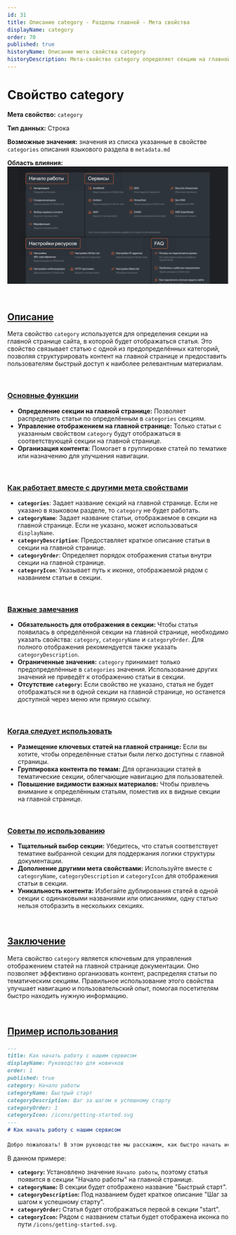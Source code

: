 ```yaml
---
id: 31
title: Описание category - Разделы главной - Мета свойства
displayName: category
order: 70
published: true
historyName: Описание мета свойства category
historyDescription: Мета-свойство category определяет секцию на главной странице, где будет отображаться статья, упрощая навигацию.
---
```


# Свойство category

**Мета свойство:** `category`

**Тип данных:** Строка

**Возможные значения:** значения из списка указанные в свойстве `categories` описания языкового раздела в `metadata.md`

**Область влияния:**
![Влияние cвойства](https://raw.githubusercontent.com/SolarSpaceTech/product-documentation-content/refs/heads/main/ru/markdown/images/category.png)

<br/>

## [Описание](description)

Мета свойство `category` используется для определения секции на главной странице сайта, в которой будет отображаться статья. Это свойство связывает статью
с одной из предопределённых категорий, позволяя структурировать контент на главной странице и предоставить пользователям быстрый доступ к наиболее
релевантным материалам.

<br/>

### [Основные функции](basic-functions)

- **Определение секции на главной странице:** Позволяет распределять статьи по определённым в `categories` секциям.
- **Управление отображением на главной странице:** Только статьи с указанным свойством `category` будут отображаться в соответствующей секции на главной странице.
- **Организация контента:** Помогает в группировке статей по тематике или назначению для улучшения навигации.

<br/>

### [Как работает вместе с другими мета свойствами](with-other-properties)

- **`categories`**: Задает название секций на главной странице. Если не указано в языковом разделе, то `category` не будет работать.
- **`categoryName`**: Задает название статьи, отображаемое в секции на главной странице. Если не указано, может использоваться `displayName`.
- **`categoryDescription`**: Предоставляет краткое описание статьи в секции на главной странице.
- **`categoryOrder`**: Определяет порядок отображения статьи внутри секции на главной странице.
- **`categoryIcon`**: Указывает путь к иконке, отображаемой рядом с названием статьи в секции.

<br/>

### [Важные замечания](notes)

- **Обязательность для отображения в секции:** Чтобы статья появилась в определённой секции на главной странице, необходимо указать
свойства: `category`, `categoryName` и `categoryOrder`. Для полного отображения рекомендуется также указать `categoryDescription`.
- **Ограниченные значения:** `category` принимает только предопределённые в `categories` значения. Использование других значений не приведёт
к отображению статьи в секции.
- **Отсутствие `category`:** Если свойство не указано, статья не будет отображаться ни в одной секции на главной странице, но останется 
доступной через меню или прямую ссылку.

<br/>

### [Когда следует использовать](when-to-use)

- **Размещение ключевых статей на главной странице:** Если вы хотите, чтобы определённые статьи были легко доступны с главной страницы.
- **Группировка контента по темам:** Для организации статей в тематические секции, облегчающие навигацию для пользователей.
- **Повышение видимости важных материалов:** Чтобы привлечь внимание к определённым статьям, поместив их в видные секции на главной странице.

<br/>

### [Советы по использованию](advice)

- **Тщательный выбор секции:** Убедитесь, что статья соответствует тематике выбранной секции для поддержания логики структуры документации.
- **Дополнение другими мета свойствами:** Используйте вместе с `categoryName`, `categoryDescription` и `categoryIcon` для отображения статьи в секции.
- **Уникальность контента:** Избегайте дублирования статей в одной секции с одинаковыми названиями или описаниями, одну статью нельзя отобразить в нескольких секциях.

<br/>

## [Заключение](conclusion)

Мета свойство `category` является ключевым для управления отображением статей на главной странице документации. Оно позволяет эффективно организовать контент,
распределяя статьи по тематическим секциям. Правильное использование этого свойства улучшает навигацию и пользовательский опыт, помогая посетителям быстро
находить нужную информацию.

<br/>

## [Пример использования](examples)

```md
---
title: Как начать работу с нашим сервисом
displayName: Руководство для новичков
order: 1
published: true
category: Начало работы
categoryName: Быстрый старт
categoryDescription: Шаг за шагом к успешному старту
categoryOrder: 1
categoryIcon: /icons/getting-started.svg
---
# Как начать работу с нашим сервисом

Добро пожаловать! В этом руководстве мы расскажем, как быстро начать использовать наш сервис...
```

В данном примере:

- **`category`:** Установлено значение `Начало работы`, поэтому статья появится в секции "Начало работы" на главной странице.
- **`categoryName`:** В секции будет отображено название "Быстрый старт".
- **`categoryDescription`:** Под названием будет краткое описание "Шаг за шагом к успешному старту".
- **`categoryOrder`:** Статья будет отображаться первой в секции "start".
- **`categoryIcon`:** Рядом с названием статьи будет отображена иконка по пути `/icons/getting-started.svg`.
